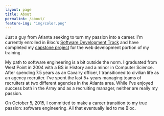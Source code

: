 ```yaml
---
layout: page
title: About
permalink: /about/
feature-img: "img/color.png"
---
```


Just a guy from Atlanta seeking to turn my passion into a career. I'm currently enrolled in Bloc's [Software Development Track](https://www.bloc.io/software-developer-track) and have completed my [capstone project](http://www.resurgens.io/portfolio/1_flatfoot/) for the web development portion of my training.

My path to software engineering is a bit outside the norm. I graduated from West Point in 2004 with a BS in History and a minor in Computer Science. After spending 7.5 years as an Cavalry officer, I transitioned to civilian life as an agency recruiter. I've spent the last 5+ years managing teams of recruiters at two different agencies in the Atlanta area. While I've enjoyed success both in the Army and as a recruiting manager, neither are really my passion.

On October 5, 2015, I committed to make a career transition to my true passion: software engineering. All that eventually led to me Bloc.
